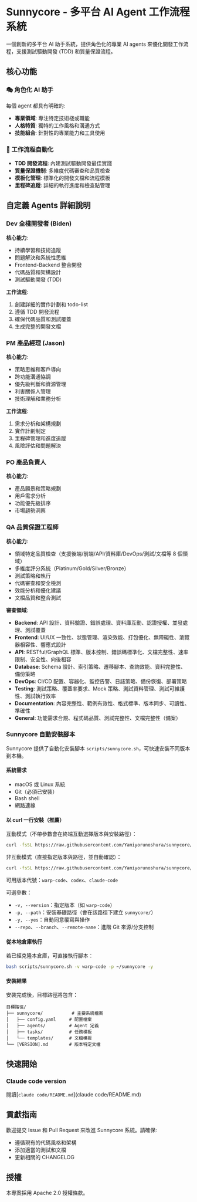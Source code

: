 # Sunnycore - 多平台 AI Agent 工作流程系統

一個創新的多平台 AI 助手系統，提供角色化的專業 AI agents 來優化開發工作流程，支援測試驅動開發 (TDD) 和質量保證流程。

## 核心功能

### 🎭 角色化 AI 助手
每個 agent 都具有明確的:
- **專業領域**: 專注特定技術棧或職能
- **人格特質**: 獨特的工作風格和溝通方式
- **技能組合**: 針對性的專業能力和工具使用

### 🔄 工作流程自動化
- **TDD 開發流程**: 內建測試驅動開發最佳實踐
- **質量保證機制**: 多維度代碼審查和品質檢查
- **模板化管理**: 標準化的開發文檔和流程模板
- **里程碑追蹤**: 詳細的執行進度和檢查點管理

## 自定義 Agents 詳細說明

### Dev 全棧開發者 (Biden)
**核心能力**:
- 持續學習和技術追蹤
- 問題解決和系統性思維
- Frontend-Backend 整合開發
- 代碼品質和架構設計
- 測試驅動開發 (TDD)

**工作流程**:
1. 創建詳細的實作計劃和 todo-list
2. 遵循 TDD 開發流程
3. 確保代碼品質和測試覆蓋
4. 生成完整的開發文檔

### PM 產品經理 (Jason)
**核心能力**:
- 策略思維和客戶導向
- 跨功能溝通協調
- 優先級判斷和資源管理
- 利害關係人管理
- 技術理解和業務分析

**工作流程**:
1. 需求分析和架構規劃
2. 實作計劃制定
3. 里程碑管理和進度追蹤
4. 風險評估和問題解決

### PO 產品負責人
**核心能力**:
- 產品願景和策略規劃
- 用戶需求分析
- 功能優先級排序
- 市場趨勢洞察

### QA 品質保證工程師
**核心能力**:
- 領域特定品質檢查（支援後端/前端/API/資料庫/DevOps/測試/文檔等 8 個領域）
- 多維度評分系統（Platinum/Gold/Silver/Bronze）
- 測試策略和執行
- 代碼審查和安全檢測
- 效能分析和優化建議
- 文檔品質和整合測試

**審查領域**:
- **Backend**: API 設計、資料驗證、錯誤處理、資料庫互動、認證授權、並發處理、測試覆蓋
- **Frontend**: UI/UX 一致性、狀態管理、渲染效能、打包優化、無障礙性、瀏覽器相容性、響應式設計
- **API**: RESTful/GraphQL 標準、版本控制、錯誤碼標準化、文檔完整性、速率限制、安全性、向後相容
- **Database**: Schema 設計、索引策略、遷移腳本、查詢效能、資料完整性、備份策略
- **DevOps**: CI/CD 配置、容器化、監控告警、日誌策略、備份恢復、部署策略
- **Testing**: 測試策略、覆蓋率要求、Mock 策略、測試資料管理、測試可維護性、測試執行效率
- **Documentation**: 內容完整性、範例有效性、格式標準、版本同步、可讀性、準確性
- **General**: 功能需求合規、程式碼品質、測試完整性、文檔完整性（備案）

### Sunnycore 自動安裝腳本

Sunnycore 提供了自動化安裝腳本 `scripts/sunnycore.sh`，可快速安裝不同版本到本機。

#### 系統需求
- macOS 或 Linux 系統
- Git（必須已安裝）
- Bash shell
- 網路連線

#### 以 curl 一行安裝（推薦）

互動模式（不帶參數會在終端互動選擇版本與安裝路徑）：
```bash
curl -fsSL https://raw.githubusercontent.com/Yamiyorunoshura/sunnycore/master/scripts/sunnycore.sh | bash
```

非互動模式（直接指定版本與路徑，並自動確認）：
```bash
curl -fsSL https://raw.githubusercontent.com/Yamiyorunoshura/sunnycore/master/scripts/sunnycore.sh | bash -s -- -v warp-code -p ~/sunnycore -y
```

可用版本代號：`warp-code`、`codex`、`claude-code`

可選參數：
- `-v, --version`：指定版本（如 `warp-code`）
- `-p, --path`：安裝基礎路徑（會在該路徑下建立 `sunnycore/`）
- `-y, --yes`：自動同意覆寫與操作
- `--repo`、`--branch`、`--remote-name`：進階 Git 來源/分支控制

#### 從本地倉庫執行

若已經克隆本倉庫，可直接執行腳本：
```bash
bash scripts/sunnycore.sh -v warp-code -p ~/sunnycore -y
```

#### 安裝結果
安裝完成後，目標路徑將包含：
```
目標路徑/
├── sunnycore/           # 主要系統檔案
│   ├── config.yaml     # 配置檔案
│   ├── agents/         # Agent 定義
│   ├── tasks/          # 任務模板
│   └── templates/      # 文檔模板
└── [VERSION].md        # 版本特定文檔
```

## 快速開始

### Claude code version

閱讀[`claude code/README.md`](claude code/README.md)

## 貢獻指南

歡迎提交 Issue 和 Pull Request 來改進 Sunnycore 系統。請確保:
- 遵循現有的代碼風格和架構
- 添加適當的測試和文檔
- 更新相關的 CHANGELOG

## 授權

本專案採用 Apache 2.0 授權條款。